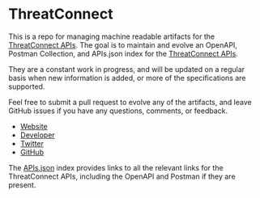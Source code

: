 # ThreatConnectThis is a repo for managing machine readable artifacts for the [ThreatConnect APIs](https://www.threatconnect.com/). The goal is to maintain and evolve an OpenAPI, Postman Collection, and APIs.json index for the [ThreatConnect APIs](https://www.threatconnect.com/).They are a constant work in progress, and will be updated on a regular basis when new information is added, or more of the specifications are supported.Feel free to submit a pull request to evolve any of the artifacts, and leave GitHub issues if you have any questions, comments, or feedback.- [Website](https://www.threatconnect.com/)- [Developer](https://www.threatconnect.com/)- [Twitter](https://twitter.com/ThreatConnect)- [GitHub](https://github.com/ThreatConnect-Inc)The [APIs.json](https://github.com/api-evangelist/threatconnect/blob/master/apis.json) index provides links to all the relevant links for the ThreatConnect APIs, including the OpenAPI and Postman if they are present.